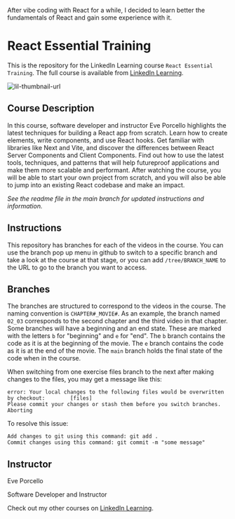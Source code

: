 After vibe coding with React for a while, I decided to learn better the fundamentals of React and gain some experience with it.

# React Essential Training
This is the repository for the LinkedIn Learning course `React Essential Training`. The full course is available from [LinkedIn Learning][lil-course-url].


![lil-thumbnail-url]

## Course Description

In this course, software developer and instructor Eve Porcello highlights the latest techniques for building a React app from scratch. Learn how to create elements, write components, and use React hooks. Get familiar with libraries like Next and Vite, and discover the differences between React Server Components and Client Components. Find out how to use the latest tools, techniques, and patterns that will help futureproof applications and make them more scalable and performant. After watching the course, you will be able to start your own project from scratch, and you will also be able to jump into an existing React codebase and make an impact.

_See the readme file in the main branch for updated instructions and information._
## Instructions
This repository has branches for each of the videos in the course. You can use the branch pop up menu in github to switch to a specific branch and take a look at the course at that stage, or you can add `/tree/BRANCH_NAME` to the URL to go to the branch you want to access.

## Branches
The branches are structured to correspond to the videos in the course. The naming convention is `CHAPTER#_MOVIE#`. As an example, the branch named `02_03` corresponds to the second chapter and the third video in that chapter. 
Some branches will have a beginning and an end state. These are marked with the letters `b` for "beginning" and `e` for "end". The `b` branch contains the code as it is at the beginning of the movie. The `e` branch contains the code as it is at the end of the movie. The `main` branch holds the final state of the code when in the course.

When switching from one exercise files branch to the next after making changes to the files, you may get a message like this:

    error: Your local changes to the following files would be overwritten by checkout:        [files]
    Please commit your changes or stash them before you switch branches.
    Aborting

To resolve this issue:
	
    Add changes to git using this command: git add .
	Commit changes using this command: git commit -m "some message"

## Instructor

Eve Porcello

Software Developer and Instructor

                            

Check out my other courses on [LinkedIn Learning](https://www.linkedin.com/learning/instructors/eve-porcello?u=104).

[0]: # (Replace these placeholder URLs with actual course URLs)

[lil-course-url]: [https://www.linkedin.com/learning/](https://www.linkedin.com/learning/react-essential-training-revision-fy24q4-codespaces)
[lil-thumbnail-url]: https://media.licdn.com/dms/image/v2/D4E0DAQEQanBdlbYzZQ/learning-public-crop_675_1200/learning-public-crop_675_1200/0/1726774657221?e=2147483647&v=beta&t=yktxYBcQLZ2WYzA9ECIEtxeMGUIPGrloWk7OBWPjJJg

